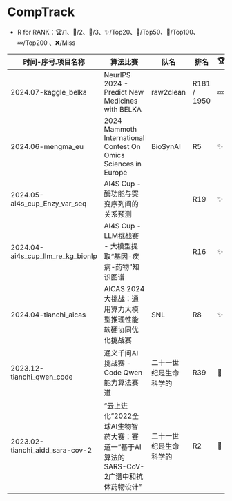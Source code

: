 # CompTrack

* R for RANK：🏆/1、🥈/2、🥉/3、✨/Top20、🚩/Top50、🧿/Top100、💤/Top200 、❌/Miss

| 时间-序号.项目名称 | 算法比赛 | 队名 | 排名 | 🏆 | 比赛链接 | 相关文档 |
| --- | --- | --- | --- | --- | --- | --- |
| 2024.07-kaggle_belka | NeurIPS 2024 - Predict New Medicines with BELKA | raw2clean | R181 / 1950 | 💤 | https://www.kaggle.com/competitions/leash-BELKA | [certification](https://www.kaggle.com/certification/competitions/raw2clean/leash-BELKA) |
| 2024.06-mengma_eu | 2024 Mammoth International Contest On Omics Sciences in Europe | BioSynAI |  R5 | ✨ | https://micos.cngb.org/europe/index.html |  |
| 2024.05-ai4s_cup_Enzy_var_seq | AI4S Cup - 酶功能与突变序列间的关系预测 |  |  R19 | ✨ | https://bohrium.dp.tech/competitions/3812328860 |  |
| 2024.04-ai4s_cup_llm_re_kg_bionlp | AI4S Cup - LLM挑战赛 - 大模型提取“基因-疾病-药物”知识图谱 |  |  R16 | ✨ | https://bohrium.dp.tech/competitions/3793785610 |  |
| 2024.04-tianchi_aicas | AICAS 2024大挑战：通用算力大模型推理性能软硬协同优化挑战赛 | SNL |  R8 | ✨ | https://tianchi.aliyun.com/competition/entrance/532170 |  |
| 2023.12-tianchi_qwen_code | 通义千问AI挑战赛 - Code Qwen能力算法赛道 | 二十一世纪是生命科学的 | R39 | 🚩 | https://tianchi.aliyun.com/competition/entrance/532169 |  |
| 2023.02-tianchi_aidd_sara-cov-2 | “云上进化”2022全球AI生物智药大赛：赛道一“基于AI算法的SARS-CoV-2广谱中和抗体药物设计” | 二十一世纪是生命科学的 | R2 | 🥈 |https://tianchi.aliyun.com/competition/entrance/532028 | [certification](https://github.com/yangguang8112/CompTrack/blob/main/2023.02-tianchi_aidd_sara-cov-2/2023.02-tianchi_aidd_sara-cov-2_cerl4yg.jpg) |